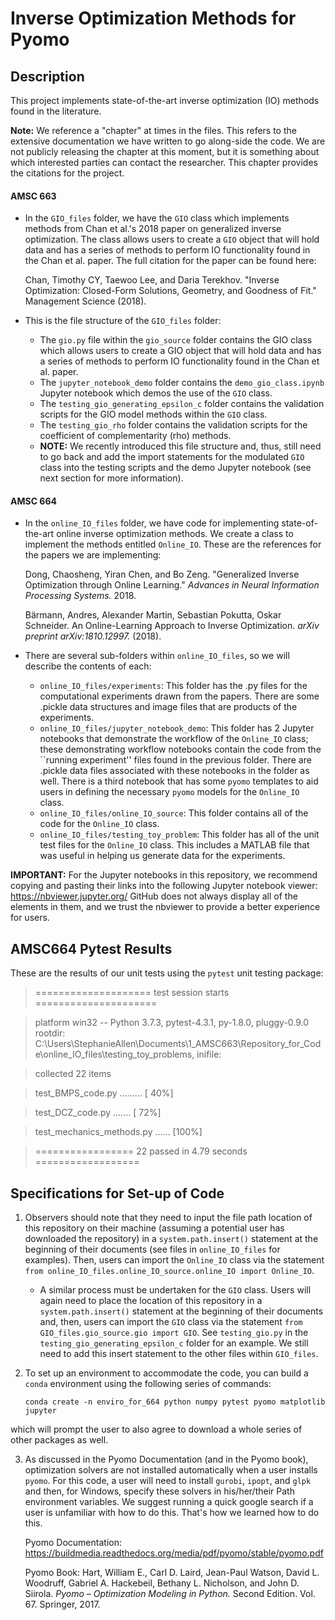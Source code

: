 # Inverse Optimization Methods for Pyomo #

## Description ##

This project implements state-of-the-art inverse optimization (IO) methods found in the literature. 

**Note:** We reference a "chapter" at times in the files. This refers to the extensive documentation we have written to go along-side the code.  We are not publicly releasing the chapter at this moment, but it is something about which interested parties can contact the researcher.  This chapter provides the citations for the project.

#### AMSC 663 ####

* In the `GIO_files` folder, we have the `GIO` class which implements methods from Chan et al.'s 2018 paper on generalized inverse optimization.  The class allows users to create a `GIO` object that will hold data and has a series of methods to perform IO functionality found in the Chan et al. paper.  The full citation for the paper can be found here:

	Chan, Timothy CY, Taewoo Lee, and Daria Terekhov. 
	"Inverse Optimization: Closed-Form Solutions, Geometry, 
	and Goodness of Fit." Management Science (2018).

* This is the file structure of the `GIO_files` folder:

	* The `gio.py` file within the `gio_source` folder contains the GIO class which allows users to create a GIO object that will hold data and has a series of methods to perform IO functionality found in the Chan et al. paper.
	* The `jupyter_notebook_demo` folder contains the `demo_gio_class.ipynb` Jupyter notebook which demos the use of the `GIO` class.
	* The `testing_gio_generating_epsilon_c` folder contains the validation scripts for the GIO model methods within the `GIO` class.
	* The `testing_gio_rho` folder contains the validation scripts for the coefficient of complementarity (rho) methods.
	* **NOTE:** We recently introduced this file structure and, thus, still need to go back and add the import statements for the modulated `GIO` class into the testing scripts and the demo Jupyter notebook (see next section for more information).

#### AMSC 664 ####

* In the `online_IO_files` folder, we have code for implementing state-of-the-art online inverse optimization methods.  We create a class to implement the methods entitled `Online_IO`.  These are the references for the papers we are implementing:
	
	Dong, Chaosheng, Yiran Chen, and Bo Zeng. "Generalized Inverse Optimization through Online Learning." *Advances in Neural Information Processing Systems.* 2018.

	Bärmann, Andres, Alexander Martin, Sebastian Pokutta, Oskar Schneider. An Online-Learning Approach to Inverse Optimization. *arXiv preprint arXiv:1810.12997.* (2018).

* There are several sub-folders within `online_IO_files`, so we will describe the contents of each:
	* `online_IO_files/experiments`: This folder has the .py files for the computational experiments drawn from the papers. There are some .pickle data structures and image files that are products of the experiments.
	* `online_IO_files/jupyter_notebook_demo`: This folder has 2 Jupyter notebooks that demonstrate the workflow of the `Online_IO` class; these demonstrating workflow notebooks contain the code from the ``running experiment'' files found in the previous folder.  There are .pickle data files associated with these notebooks in the folder as well.  There is a third notebook that has some `pyomo` templates to aid users in defining the necessary `pyomo` models for the `Online_IO` class.
	* `online_IO_files/online_IO_source`: This folder contains all of the code for the `Online_IO` class.
	* `online_IO_files/testing_toy_problem`: This folder has all of the unit test files for the `Online_IO` class.  This includes a MATLAB file that was useful in helping us generate data for the experiments.


**IMPORTANT:** For the Jupyter notebooks in this repository, we recommend copying and pasting their links into the following Jupyter notebook viewer: <https://nbviewer.jupyter.org/>  GitHub does not always display all of the elements in them, and we trust the nbviewer to provide a better experience for users.

## AMSC664 Pytest Results ##

These are the results of our unit tests using the `pytest` unit testing package:

>==================== test session starts =====================

>platform win32 -- Python 3.7.3, pytest-4.3.1, py-1.8.0, pluggy-0.9.0
>rootdir: C:\Users\StephanieAllen\Documents\1_AMSC663\Repository_for_Code\online_IO_files\testing_toy_problems, inifile:

>collected 22 items

>test_BMPS_code.py .........                             [ 40%]

>test_DCZ_code.py .......                                [ 72%]

>test_mechanics_methods.py ......                        [100%]

>================= 22 passed in 4.79 seconds ==================


## Specifications for Set-up of Code ##

1. Observers should note that they need to input the file path location of this repository on their machine (assuming a potential user has downloaded the repository) in a `system.path.insert()` statement at the beginning of their documents (see files in `online_IO_files` for examples).  Then, users can import the `Online_IO` class via the statement `from online_IO_files.online_IO_source.online_IO import Online_IO`.  
	* A similar process must be undertaken for the `GIO` class.  Users will again need to place the location of this repository in a `system.path.insert()` statement at the beginning of their documents and, then, users can import the `GIO` class via the statement `from GIO_files.gio_source.gio import GIO`.  See `testing_gio.py` in the `testing_gio_generating_epsilon_c` folder for an example.  We still need to add this insert statement to the other files within `GIO_files`.  

2. To set up an environment to accommodate the code, you can build a `conda` environment using the following series of commands:

	```
	conda create -n enviro_for_664 python numpy pytest pyomo matplotlib jupyter
	``` 
which will prompt the user to also agree to download a whole series of other packages as well.

3. As discussed in the Pyomo Documentation (and in the Pyomo book), optimization solvers are not installed automatically when a user installs `pyomo`.  For this code, a user will need to install `gurobi`, `ipopt`, and `glpk` and then, for Windows, specify these solvers in his/her/their Path environment variables.  We suggest running a quick google search if a user is unfamiliar with how to do this.  That's how we learned how to do this.

	Pyomo Documentation: <https://buildmedia.readthedocs.org/media/pdf/pyomo/stable/pyomo.pdf>

	Pyomo Book: Hart, William E., Carl D. Laird, Jean-Paul Watson, David L. Woodruff, Gabriel A. Hackebeil, Bethany L. Nicholson, and John D. Siirola. *Pyomo – Optimization Modeling in Python.* Second Edition.  Vol. 67. Springer, 2017.
